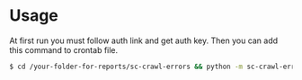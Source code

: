 # Usage

At first run you must follow auth link and get auth key. Then you can add this command to crontab file.

```bash
$ cd /your-folder-for-reports/sc-crawl-errors && python -m sc-crawl-errors.main -u https://repka.ua -c notFound -p web --noauth_local_webserver
```
